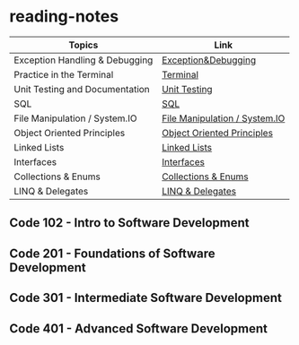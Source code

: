 # reading-notes

| Topics  | Link |
| ------------- | ------------- |
| Exception Handling & Debugging  | [Exception&Debugging](Debugging.md)  |
| Practice in the Terminal  |  [Terminal](index.md)  |
| Unit Testing and Documentation  |  [Unit Testing](unittest.md)  |
| SQL  |  [SQL](photo.md)  |
| File Manipulation / System.IO  |  [File Manipulation / System.IO](FileManipulation&SystemIO.md)  |
| Object Oriented Principles  |  [Object Oriented Principles](OOP.md)  |
| Linked Lists  |  [Linked Lists](LinkedLists.md)  |
| Interfaces  |  [Interfaces](Interfaces.md)  |
| Collections & Enums  |  [Collections & Enums](C&E.md)  |
| LINQ & Delegates  |  [LINQ & Delegates](L&D.md)  |




## Code 102 - Intro to Software Development
## Code 201 - Foundations of Software Development
## Code 301 - Intermediate Software Development
## Code 401 - Advanced Software Development